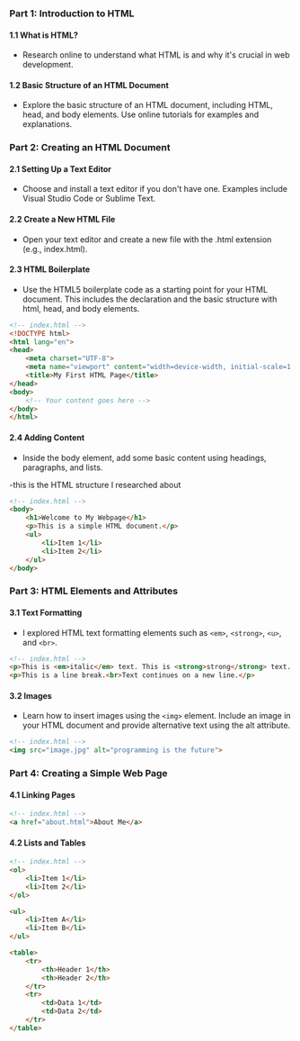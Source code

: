 
### Part 1: Introduction to HTML

#### 1.1 What is HTML?
- Research online to understand what HTML is and why it's crucial in web development.

#### 1.2 Basic Structure of an HTML Document
- Explore the basic structure of an HTML document, including HTML, head, and body elements. Use online tutorials for examples and explanations.

### Part 2: Creating an HTML Document

#### 2.1 Setting Up a Text Editor
- Choose and install a text editor if you don't have one. Examples include Visual Studio Code or Sublime Text.

#### 2.2 Create a New HTML File
- Open your text editor and create a new file with the .html extension (e.g., index.html).

#### 2.3 HTML Boilerplate
- Use the HTML5 boilerplate code as a starting point for your HTML document. This includes the <!DOCTYPE html> declaration and the basic structure with html, head, and body elements.

```html
<!-- index.html -->
<!DOCTYPE html>
<html lang="en">
<head>
    <meta charset="UTF-8">
    <meta name="viewport" content="width=device-width, initial-scale=1.0">
    <title>My First HTML Page</title>
</head>
<body>
    <!-- Your content goes here -->
</body>
</html>
```

#### 2.4 Adding Content
- Inside the body element, add some basic content using headings, paragraphs, and lists.

-this is the HTML structure I researched about
```html
<!-- index.html -->
<body>
    <h1>Welcome to My Webpage</h1>
    <p>This is a simple HTML document.</p>
    <ul>
        <li>Item 1</li>
        <li>Item 2</li>
    </ul>
</body>
```

### Part 3: HTML Elements and Attributes

#### 3.1 Text Formatting
- I explored HTML text formatting elements such as `<em>`, `<strong>`, `<u>`, and `<br>`.

```html
<!-- index.html -->
<p>This is <em>italic</em> text. This is <strong>strong</strong> text. This is <u>underlined</u> text.</p>
<p>This is a line break.<br>Text continues on a new line.</p>
```

#### 3.2 Images
- Learn how to insert images using the `<img>` element. Include an image in your HTML document and provide alternative text using the alt attribute.

```html
<!-- index.html -->
<img src="image.jpg" alt="programming is the future">
```

### Part 4: Creating a Simple Web Page

#### 4.1 Linking Pages

```html
<!-- index.html -->
<a href="about.html">About Me</a>
```

#### 4.2 Lists and Tables


```html
<!-- index.html -->
<ol>
    <li>Item 1</li>
    <li>Item 2</li>
</ol>

<ul>
    <li>Item A</li>
    <li>Item B</li>
</ul>

<table>
    <tr>
        <th>Header 1</th>
        <th>Header 2</th>
    </tr>
    <tr>
        <td>Data 1</td>
        <td>Data 2</td>
    </tr>
</table>
```

